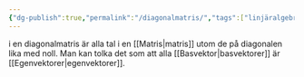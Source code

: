 ```yaml
---
{"dg-publish":true,"permalink":"/diagonalmatris/","tags":["linjäralgebra"]}
---
```



i en diagonalmatris är alla tal i en [[Matris\|matris]] utom de på diagonalen lika med noll. Man kan tolka det som att alla [[Basvektor\|basvektorer]] är [[Egenvektorer\|egenvektorer]].

